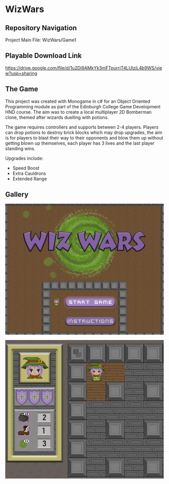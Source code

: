 # WizWars

## Repository Navigation 

Project Main File: WizWars/Game1

## Playable Download Link 

https://drive.google.com/file/d/1u2Di9AMkYk3mFTpurriT4LUlzjL4b9WS/view?usp=sharing

## The Game

This project was created with Monogame in c# for an Object Oriented Programming module as part of the Edinburgh College Game Development HND course.
The aim was to create a local multiplayer 2D Bomberman clone, themed after wizards duelling with potions. 

The game requires controllers and supports between 2-4 players. Players can drop potions to destroy brick blocks which may drop upgrades, the aim is for players to blast their way to their opponents and blow them up without getting blown up themselves, each player has 3 lives and the last player standing wins. 

Upgrades include:

* Speed Boost
* Extra Cauldrons
* Extended Range

## Gallery

![alt text](https://github.com/dv-dev-6000/WizWars/blob/master/Gallery/WizTitle.gif)

![alt text](https://github.com/dv-dev-6000/WizWars/blob/master/Gallery/WizDemo.gif)
